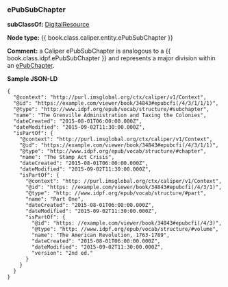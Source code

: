 ### ePubSubChapter

__subClassOf:__ [DigitalResource](./digitalresource.md)

__Node type:__ {{ book.class.caliper.entity.ePubSubChapter }}

__Comment:__ a Caliper ePubSubChapter is analogous to a {{ book.class.idpf.ePubSubChapter }} and represents a major division within an [ePubChapter](./epubchapter.md).

__Sample JSON-LD__

```JSONLD
{
  "@context": "http://purl.imsglobal.org/ctx/caliper/v1/Context",
  "@id": "https://example.com/viewer/book/34843#epubcfi(/4/3/1/1/1)",
  "@type": "http://www.idpf.org/epub/vocab/structure/#subchapter",
  "name": "The Grenville Administration and Taxing the Colonies",
  "dateCreated": "2015-08-01T06:00:00.000Z",
  "dateModified": "2015-09-02T11:30:00.000Z",
  "isPartOf": { 
    "@context": "http://purl.imsglobal.org/ctx/caliper/v1/Context",
    "@id": "https://example.com/viewer/book/34843#epubcfi(/4/3/1/1)",
    "@type": "http://www.idpf.org/epub/vocab/structure/#chapter",
    "name": "The Stamp Act Crisis",
    "dateCreated": "2015-08-01T06:00:00.000Z",
    "dateModified": "2015-09-02T11:30:00.000Z",
    "isPartOf": {
      "@context": "http: //purl.imsglobal.org/ctx/caliper/v1/Context",
      "@id": "https: //example.com/viewer/book/34843#epubcfi(/4/3/1)",
      "@type": "http: //www.idpf.org/epub/vocab/structure/#part",
      "name": "Part One",
      "dateCreated": "2015-08-01T06:00:00.000Z",
      "dateModified": "2015-09-02T11:30:00.000Z",
      "isPartOf": {
        "@id": "https: //example.com/viewer/book/34843#epubcfi(/4/3)",
        "@type": "http: //www.idpf.org/epub/vocab/structure/#volume",
        "name": "The American Revolution, 1763-1789",
        "dateCreated": "2015-08-01T06:00:00.000Z",
        "dateModified": "2015-09-02T11:30:00.000Z",
        "version": "2nd ed."
      }
    }
  }
}
```